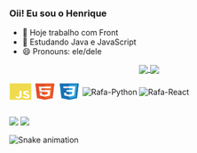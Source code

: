 ### Oii! Eu sou o Henrique 

- 🔭 Hoje trabalho com Front
- 🌱 Estudando Java e JavaScript
- 😄 Pronouns: ele/dele

<div align="center">
<a href="https://github.com/anuraghazra/github-readme-stats">
  <img height="180em" align="center" src="https://github-readme-stats.vercel.app/api?username=henriquegrissi&count_private=true&show_icons=true&theme=merko" />
</a>
<a href="https://github.com/anuraghazra/convoychat">
  <img height="" align="center" src="https://github-readme-stats.vercel.app/api/top-langs/?username=henriquegrissi&layout=compact)" />
</a>
</div>
<div style="display: inline_block"><br>
  <img align="center" alt="Rafa-Js" height="30" width="40" src="https://raw.githubusercontent.com/devicons/devicon/master/icons/javascript/javascript-plain.svg">
  <img align="center" alt="Rafa-HTML" height="30" width="40" src="https://raw.githubusercontent.com/devicons/devicon/master/icons/html5/html5-original.svg">
  <img align="center" alt="Rafa-CSS" height="30" width="40" src="https://raw.githubusercontent.com/devicons/devicon/master/icons/css3/css3-original.svg">
  <img align="center" alt="Rafa-Python" height="30" width="40" src="https://cdn.jsdelivr.net/gh/devicons/devicon/icons/java/java-original.svg">
  <img align="center" alt="Rafa-React" height="30" width="40" src="https://cdn.jsdelivr.net/gh/devicons/devicon/icons/drupal/drupal-original.svg">
</div>

 ##
 
<div> 
  <a href = "mailto:henriquegrissi@gmail.com"><img src="https://img.shields.io/badge/-Gmail-%23333?style=for-the-badge&logo=gmail&logoColor=white" target="_blank"></a>
  <a href="https://www.linkedin.com/in/henrique-grissi-7a626621a/" target="_blank"><img src="https://img.shields.io/badge/-LinkedIn-%230077B5?style=for-the-badge&logo=linkedin&logoColor=white" target="_blank"></a> 
</div>

![Snake animation](https://github.com/henriquegrissi/henriquegrissi/blob/output/github-contribution-grid-snake.svg)

